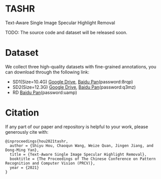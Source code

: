 # TASHR
Text-Aware Single Image Specular Highlight Removal

TODO: The source code and dataset will be released soon.

# Dataset

We collect three high-quality datasets with fine-grained annotations, you can download through the following link:

 - SD1(Size=10.4G) [Google Drive](https://drive.google.com/file/d/1xpb7TbUC5JOSUhtOWdKmr2hG-VJLMIC3/view?usp=drivesdk), [Baidu Pan](https://pan.baidu.com/s/1VVGpNkZ1A84foLaPoZ9pAQ)(password:8rqp)
 - SD2(Size=12.3G) [Google Drive](https://drive.google.com/file/d/1AIsO7HvQMc4DaNU_XE0rKhBjGB3hoLOp/view?usp=sharing), [Baidu Pan](https://pan.baidu.com/s/1e2JnA7ICHGM-i3zY96SK3Q)(password:q3mz)
 - RD [Baidu Pan](https://pan.baidu.com/s/1uqegqeor_vuHucLkMgwd9A)(password:uamp)

# Citation

If any part of our paper and repository is helpful to your work, please generously cite with:

```
@inproceedings{hou2021tashr,
  author = {Shiyu Hou, Chaoqun Wang, Weize Quan, Jingen Jiang, and Dong-Ming Yan},
  title = {Text-Aware Single Image Specular Highlight Removal},
  booktitle = {The Proceedings of The Chinese Conference on Pattern Recognition and Computer Vision (PRCV)},
  year = {2021}
}
```
